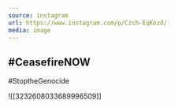 ```yaml
---
source: instagram
url: https://www.instagram.com/p/Czch-EqKozd/
media: image
---
```


## #CeasefireNOW
#StoptheGenocide

![[3232608033689996509]]

